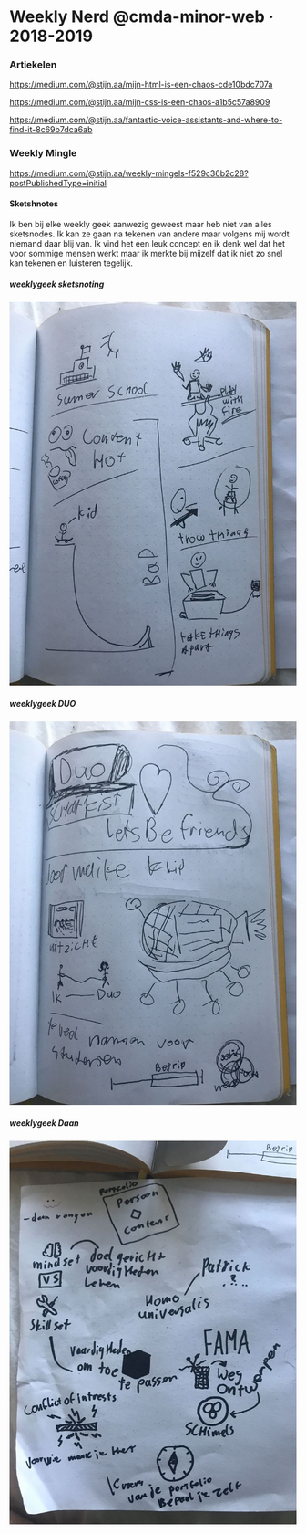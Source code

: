 # Weekly Nerd @cmda-minor-web · 2018-2019

### Artiekelen

https://medium.com/@stijn.aa/mijn-html-is-een-chaos-cde10bdc707a

https://medium.com/@stijn.aa/mijn-css-is-een-chaos-a1b5c57a8909

https://medium.com/@stijn.aa/fantastic-voice-assistants-and-where-to-find-it-8c69b7dca6ab


### Weekly Mingle

https://medium.com/@stijn.aa/weekly-mingels-f529c36b2c28?postPublishedType=initial

#### Sketshnotes

Ik ben bij elke weekly geek aanwezig geweest maar heb niet van alles sketsnodes. Ik kan ze gaan na tekenen van andere maar volgens mij wordt niemand daar blij van. Ik vind het een leuk concept en ik denk wel dat het voor sommige mensen werkt maar ik merkte bij mijzelf dat ik niet zo snel kan tekenen en luisteren tegelijk.

##### weeklygeek sketsnoting
![weeklygeek](https://github.com/stijn-aa/weekly-nerd-1819/blob/master/image_from_ios_1024%20(1).jpg)

##### weeklygeek DUO
![weeklygeek](https://github.com/stijn-aa/weekly-nerd-1819/blob/master/image_from_ios_1024%20(2).jpg)

##### weeklygeek Daan
![weeklygeek](https://github.com/stijn-aa/weekly-nerd-1819/blob/master/image_from_ios_1024.jpg)
